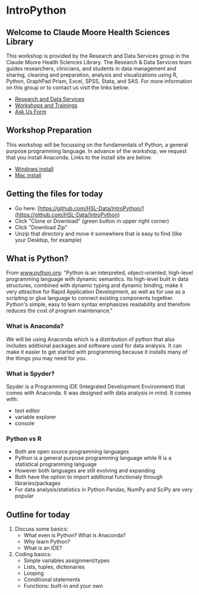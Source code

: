# IntroPython

## Welcome to Claude Moore Health Sciences Library
This workshop is provided by the Research and Data Services group in the Claude Moore Health Sciences Library. The Research & Data Services team guides researchers, clinicians, and students in data management and sharing, cleaning and preparation, analysis and visualizations using R, Python, GraphPad Prism, Excel, SPSS, Stata, and SAS. For more information on this group or to contact us visit the links below.

- [Research and Data Services](https://guides.hsl.virginia.edu/c.php?g=866544)
- [Workshops and Trainings](https://guides.hsl.virginia.edu/data/workshops)
- [Ask Us Form](https://guides.hsl.virginia.edu/consultation-request)

## Workshop Preparation
This workshop will be focussing on the fundamentals of Python, a general purpose programming language. In advance of the workshop, we request that you install Anaconda. Links to the install site are below.
- [Windows install](https://www.anaconda.com/download/#windows)
- [Mac install](https://www.anaconda.com/download/#macos)

## Getting the files for today
- Go here: [https://github.com/HSL-Data/IntroPython/](https://github.com/HSL-Data/IntroPython)
- Click "Clone or Download" (green button in upper right corner)
- Click "Download Zip"
- Unzip that directory and move it somewhere that is easy to find (like your Desktop, for example)

      
## What is Python?
From www.python.org: "Python is an interpreted, object-oriented, high-level programming language with dynamic semantics. Its high-level built in data structures, combined with dynamic typing and dynamic binding, make it very attractive for Rapid Application Development, as well as for use as a scripting or glue language to connect existing components together. Python's simple, easy to learn syntax emphasizes readability and therefore reduces the cost of program maintenance."

### What is Anaconda?
We will be using Anaconda which is a distribution of python that also includes addtional packages and software used for data analysis. It can make it easier to get started with programming because it installs many of the things you may need for you.

### What is Spyder?
Spyder is a Programming IDE (Integrated Development Environment) that comes with Anaconda. It was designed with data analysis in mind. It comes with:
- text editor
- variable explorer
- console

### Python vs R
- Both are open source programming languages
- Python is a general purpose programming language while R is a statistical programming language
- However both languages are still evolving and expanding
- Both have the option to import additonal functionaly through libraries/packages
- For data analysis/statistics in Python Pandas, NumPy and SciPy are very popular

## Outline for today
1) Discuss some basics:
    - What even is Python? What is Anaconda?
    - Why learn Python?
    - What is an IDE?
2) Coding basics:
    - Simple variables assignment/types
    - Lists, tuples, dictionaries
    - Looping
    - Conditional statements
    - Functions: built-in and your own



